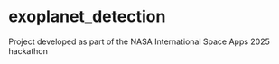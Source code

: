 # exoplanet_detection
Project developed as part of the NASA International Space Apps 2025 hackathon
